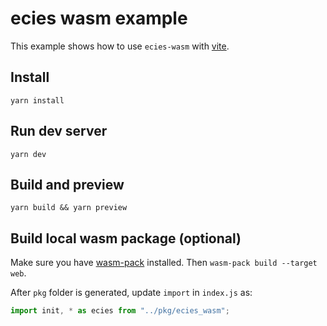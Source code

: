 # ecies wasm example

This example shows how to use `ecies-wasm` with [vite](https://vitejs.dev/).

## Install

`yarn install`

## Run dev server

`yarn dev`

## Build and preview

`yarn build && yarn preview`

## Build local wasm package (optional)

Make sure you have [wasm-pack](https://rustwasm.github.io/wasm-pack/installer/) installed. Then `wasm-pack build --target web`.

After `pkg` folder is generated, update `import` in `index.js` as:

```ts
import init, * as ecies from "../pkg/ecies_wasm";
```
